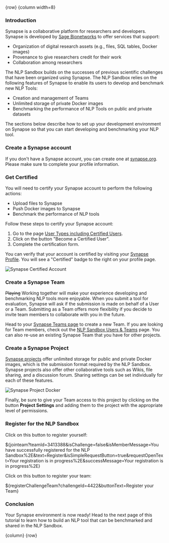 <!-- markdownlint-disable-next-line first-line-h1 -->
{row}
{column width=8}

### Introduction

Synapse is a collaborative platform for researchers and developers. Synapse is developed by [Sage Bionetworks] to offer services that support:

- Organization of digital research assets (e.g., files, SQL tables, Docker images)
-  Provenance to give researchers credit for their work
- Collaboration among researchers

The NLP Sandbox builds on the successes of previous scientific challenges that have been organized using Synapse. The NLP Sandbox relies on the following features of Synapse to enable its users to develop and benchmark new NLP Tools:

- Creation and management of Teams
- Unlimited storage of private Docker images
- Benchmarking the performance of NLP Tools on public and private datasets

The sections below describe how to set up your development environment on Synapse so that you can start developing and benchmarking your NLP tool.

### Create a Synapse account

If you don't have a Synapse account, you can create one at [synapse.org]. Please make sure to complete your profile information.

### Get Certified

You will need to certify your Synapse account to perform the following actions:

- Upload files to Synapse
- Push Docker images to Synapse
- Benchmark the performance of NLP tools

Follow these steps to certify your Synapse account:

1. Go to the page [User Types including Certified Users].
2. Click on the button "Become a Certified User".
3. Complete the certification form.

You can verify that your account is certified by visiting your [Synapse Profile]. You will see a "Certified" badge to the right on your profile page.

![Synapse Certified Account]

### Create a Synapse Team

~~Playing~~ Working together will make your experience developing and benchmarking NLP tools more enjoyable. When you submit a tool for evaluation, Synapse will ask if the submission is made on behalf of a User or a Team. Submitting as a Team offers more flexibility if you decide to invite team members to collaborate with you in the future.

Head to your [Synapse Teams page] to create a new Team. If you are looking for
Team members, check out the [NLP Sandbox Users & Teams] page. You can also
re-use an existing Synapse Team that you have for other projects.

### Create a Synapse Project

[Synapse projects] offer unlimited storage for public and private Docker images, which is the submission format required by the NLP Sandbox. Synapse projects also offer other collaborative tools such as Wikis, file sharing, and a discussion forum. Sharing settings can be set individually for each of these features.

![Synapse Project Docker]

Finally, be sure to give your Team access to this project by clicking on the button **Project Settings** and adding them to the project with the appropriate level of permissions.

### Register for the NLP Sandbox

Click on this button to register yourself:

${jointeam?teamId=3413388&isChallenge=false&isMemberMessage=You have successfully registered for the NLP Sandbox%2E&text=Register&isSimpleRequestButton=true&requestOpenText=Your registration is in progress%2E&successMessage=Your registration is in progress%2E}

Click on this button to register your team:

${registerChallengeTeam?challengeId=4422&buttonText=Register your Team}

### Conclusion

Your Synapse environment is now ready! Head to the next page of this tutorial to learn how to build an NLP tool that can be benchmarked and shared in the NLP Sandbox.

{column}
{row}

<!-- Links -->

[Sage Bionetworks]: https://sagebionetworks.org/
[synapse.org]: https://www.synapse.org/
[User Types including Certified Users]: https://docs.synapse.org/articles/accounts_certified_users_and_profile_validation.html
[Synapse Profile]: https://www.synapse.org/#!Profile:v/profile
[Synapse Teams page]: https://www.synapse.org/#!Profile:v/teams
[NLP Sandbox Users & Teams]: #!Synapse:syn22277124/wiki/604836
[Synapse Project Docker]: https://github.com/nlpsandbox/nlpsandbox-website-synapse/raw/staging/images/synapse/synapse-project-docker-repository.png
[Synapse projects]: https://docs.synapse.org/articles/getting_started.html
[Synapse Certified Account]: https://github.com/nlpsandbox/nlpsandbox-website-synapse/raw/staging/images/synapse/synapse-certified-account.png
